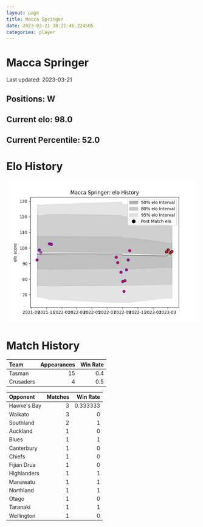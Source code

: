 ```yaml
---  
layout: page  
title: Macca Springer  
date: 2023-03-21 18:21:46.224505  
categories: player  
---
```

# Macca Springer


Last updated: 2023-03-21
## Positions: W

## Current elo: 98.0

## Current Percentile: 52.0

# Elo History


![elo history](history_MaccaSpringer.png)
# Match History


| Team      |   Appearances |   Win Rate |
|:----------|--------------:|-----------:|
| Tasman    |            15 |        0.4 |
| Crusaders |             4 |        0.5 |

| Opponent    |   Matches |   Win Rate |
|:------------|----------:|-----------:|
| Hawke's Bay |         3 |   0.333333 |
| Waikato     |         3 |   0        |
| Southland   |         2 |   1        |
| Auckland    |         1 |   0        |
| Blues       |         1 |   1        |
| Canterbury  |         1 |   0        |
| Chiefs      |         1 |   0        |
| Fijian Drua |         1 |   0        |
| Highlanders |         1 |   1        |
| Manawatu    |         1 |   1        |
| Northland   |         1 |   1        |
| Otago       |         1 |   0        |
| Taranaki    |         1 |   1        |
| Wellington  |         1 |   0        |
